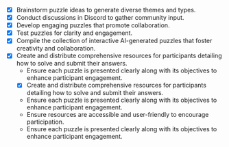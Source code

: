- [x] Brainstorm puzzle ideas to generate diverse themes and types.
- [x] Conduct discussions in Discord to gather community input.
- [x] Develop engaging puzzles that promote collaboration.
- [x] Test puzzles for clarity and engagement.
- [x] Compile the collection of interactive AI-generated puzzles that foster creativity and collaboration.
- [x] Create and distribute comprehensive resources for participants detailing how to solve and submit their answers.
   - Ensure each puzzle is presented clearly along with its objectives to enhance participant engagement.
   - [x] Create and distribute comprehensive resources for participants detailing how to solve and submit their answers.
   - Ensure each puzzle is presented clearly along with its objectives to enhance participant engagement.
   - Ensure resources are accessible and user-friendly to encourage participation.
   - Ensure each puzzle is presented clearly along with its objectives to enhance participant engagement.